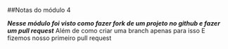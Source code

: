 ##Notas do módulo 4

***Nesse módulo foi visto como fazer fork de um projeto no github e fazer um pull request***
Além de como criar uma branch apenas para isso
E fizemos nosso primeiro pull request